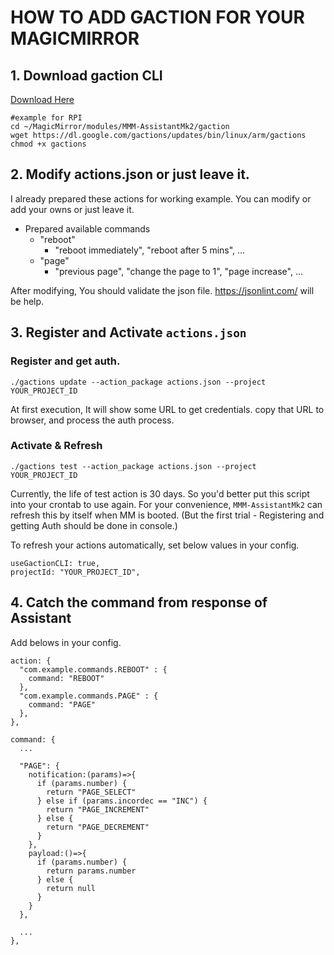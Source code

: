# HOW TO ADD GACTION FOR YOUR MAGICMIRROR

## 1. Download gaction CLI
[Download Here](https://developers.google.com/actions/tools/gactions-cli)

```
#example for RPI
cd ~/MagicMirror/modules/MMM-AssistantMk2/gaction
wget https://dl.google.com/gactions/updates/bin/linux/arm/gactions
chmod +x gactions
```

## 2.  Modify actions.json or just leave it.
I already prepared these actions for working example. You can modify or add your owns or just leave it.

- Prepared available commands
  - "reboot"
    - "reboot immediately", "reboot after 5 mins", ...
  - "page"
    - "previous page", "change the page to 1", "page increase", ...

After modifying, You should validate the json file. https://jsonlint.com/ will be help.

## 3. Register and Activate `actions.json`
### Register and get auth.
```
./gactions update --action_package actions.json --project YOUR_PROJECT_ID
```
At first execution, It will show some URL to get credentials. copy that URL to browser, and process the auth process.

### Activate & Refresh
```
./gactions test --action_package actions.json --project YOUR_PROJECT_ID
```
Currently, the life of test action is 30 days. So you'd better put this script into your crontab to use again.
For your convenience, `MMM-AssistantMk2` can refresh this by itself when MM is booted.
(But the first trial - Registering and getting Auth should be done in console.)

To refresh your actions automatically, set below values in your config.
```
useGactionCLI: true,
projectId: "YOUR_PROJECT_ID",
```

## 4. Catch the command from response of Assistant
Add belows in your config.
```
action: {
  "com.example.commands.REBOOT" : {
    command: "REBOOT"
  },
  "com.example.commands.PAGE" : {
    command: "PAGE"
  },
},

command: {
  ...

  "PAGE": {
    notification:(params)=>{
      if (params.number) {
        return "PAGE_SELECT"
      } else if (params.incordec == "INC") {
        return "PAGE_INCREMENT"
      } else {
        return "PAGE_DECREMENT"
      }
    },
    payload:()=>{
      if (params.number) {
        return params.number
      } else {
        return null
      }
    }
  },

  ...
},
```
